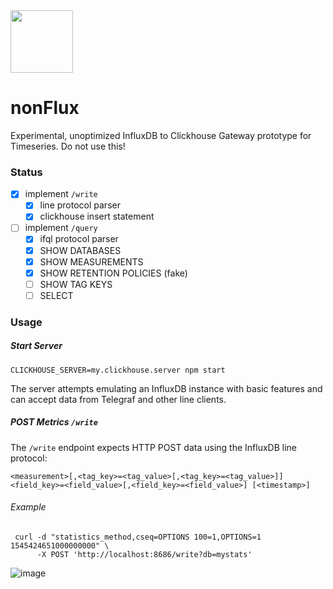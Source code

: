<img src="https://user-images.githubusercontent.com/1423657/50374656-0a078400-05f2-11e9-8754-98b98e0244c4.png" width=100>

# nonFlux
Experimental, unoptimized InfluxDB to Clickhouse Gateway prototype for Timeseries. Do not use this!


### Status
- [x] implement `/write`
  - [x] line protocol parser
  - [x] clickhouse insert statement
- [ ] implement `/query`
  - [x] ifql protocol parser
  - [x] SHOW DATABASES
  - [x] SHOW MEASUREMENTS
  - [x] SHOW RETENTION POLICIES (fake)
  - [ ] SHOW TAG KEYS
  - [ ] SELECT

### Usage
##### Start Server
```
CLICKHOUSE_SERVER=my.clickhouse.server npm start
```

The server attempts emulating an InfluxDB instance with basic features and can accept data from Telegraf and other line clients.


##### POST Metrics `/write`
The `/write` endpoint expects HTTP POST data using the InfluxDB line protocol:
```
<measurement>[,<tag_key>=<tag_value>[,<tag_key>=<tag_value>]] <field_key>=<field_value>[,<field_key>=<field_value>] [<timestamp>]
```
###### Example
```
 curl -d "statistics_method,cseq=OPTIONS 100=1,OPTIONS=1 1545424651000000000" \
      -X POST 'http://localhost:8686/write?db=mystats'
```

![image](https://user-images.githubusercontent.com/1423657/50379244-d7d34200-0644-11e9-9e99-6cf7e90d361b.png)
